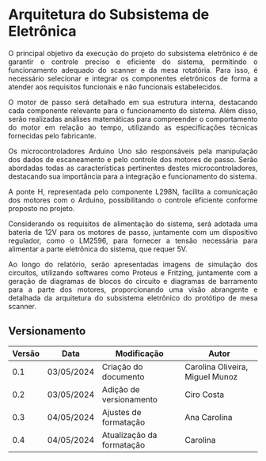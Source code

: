 # Arquitetura do Subsistema de Eletrônica

<p style="text-align:justify;">
O principal objetivo da execução do projeto do subsistema eletrônico é de garantir o controle preciso e eficiente do sistema, permitindo o funcionamento adequado do scanner e da mesa rotatória. Para isso, é necessário selecionar e integrar os componentes eletrônicos de forma a atender aos requisitos funcionais e não funcionais estabelecidos.
</p>

<p style="text-align:justify;">
O motor de passo será detalhado em sua estrutura interna, destacando cada componente relevante para o funcionamento do sistema. Além disso, serão realizadas análises matemáticas para compreender o comportamento do motor em relação ao tempo, utilizando as especificações técnicas fornecidas pelo fabricante.
</p>

<p style="text-align:justify;">
Os microcontroladores Arduino Uno são responsáveis pela manipulação dos dados de escaneamento e pelo controle dos motores de passo. Serão abordadas todas as características pertinentes destes microcontroladores, destacando sua importância para a integração e funcionamento do sistema.
</p>

<p style="text-align:justify;">
A ponte H, representada pelo componente L298N, facilita a comunicação dos motores com o Arduino, possibilitando o controle eficiente conforme proposto no projeto.
</p>

<p style="text-align:justify;">
Considerando os requisitos de alimentação do sistema, será adotada uma bateria de 12V para os motores de passo, juntamente com um dispositivo regulador, como o LM2596, para fornecer a tensão necessária para alimentar a parte eletrônica do sistema, que requer 5V.
</p>

<p style="text-align:justify;">
Ao longo do relatório, serão apresentadas imagens de simulação dos circuitos, utilizando softwares como Proteus e Fritzing, juntamente com a geração de diagramas de blocos do circuito e diagramas de barramento para a parte dos motores, proporcionando uma visão abrangente e detalhada da arquitetura do subsistema eletrônico do protótipo de mesa scanner.
</p>

## Versionamento

| Versão | Data       | Modificação             | Autor       |
| ------ | ---------- | ----------------------- | ----------- |
| 0.1    | 03/05/2024 | Criação do documento    | Carolina Oliveira, Miguel Munoz |
| 0.2    | 03/05/2024 | Adição de versionamento | Ciro Costa  |
| 0.3    | 04/05/2024 | Ajustes de formatação | Ana Carolina |
| 0.4    | 04/05/2024 | Atualização da formatação | Carolina |
